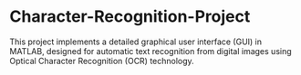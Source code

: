 # Character-Recognition-Project
This project implements a detailed graphical user interface (GUI) in MATLAB, designed for automatic text recognition from digital images using Optical Character Recognition (OCR) technology.
